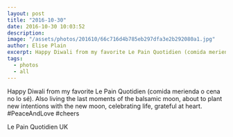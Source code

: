 ```yaml
---
layout: post
title: "2016-10-30"
date: 2016-10-30 10:03:52
description: 
image: "/assets/photos/201610/66c716d4b785eb297dfa3e2b292080a1.jpg"
author: Elise Plain
excerpt: Happy Diwali from my favorite Le Pain Quotidien (comida merienda o cena no lo sé). Also living the last moments of the balsamic moon, about to plant new intentions with the new moon, celebrating life, grateful at heart. #PeaceAndLove #cheers
tags: 
  - photos
  - all
---
```


Happy Diwali from my favorite Le Pain Quotidien (comida merienda o cena no lo sé). Also living the last moments of the balsamic moon, about to plant new intentions with the new moon, celebrating life, grateful at heart. #PeaceAndLove #cheers
<p></p>
Le Pain Quotidien UK